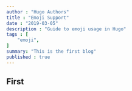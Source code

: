 ```yaml
---
author : "Hugo Authors"
title : "Emoji Support"
date : "2019-03-05"
description : "Guide to emoji usage in Hugo"
tags : [
    "emoji",
]
summary: "This is the first blog"
published : true
---
```


## First

